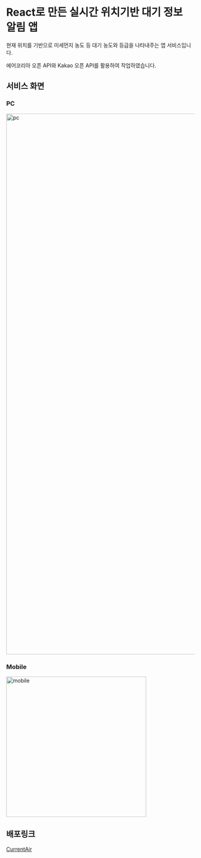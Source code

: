 # React로 만든 실시간 위치기반 대기 정보 알림 앱
현재 위치를 기반으로 미세먼지 농도 등 대기 농도와 등급을 나타내주는 앱 서비스입니다. 

에어코리아 오픈 API와 Kakao 오픈 API를 활용하여 작업하였습니다.

## 서비스 화면
### PC
<img width="1440" alt="pc" src="https://github.com/redcatsh/dust-forecast/assets/110972285/9dd9fc62-6a0d-4e5b-a53c-f73d45d56fa5">

### Mobile
<img width="374" alt="mobile" src="https://github.com/redcatsh/dust-forecast/assets/110972285/abd0af98-c61e-47e4-b0d4-73289a5c1d1e">

## 배포링크
<a href="https://current-air.netlify.app/">CurrentAir</a>

